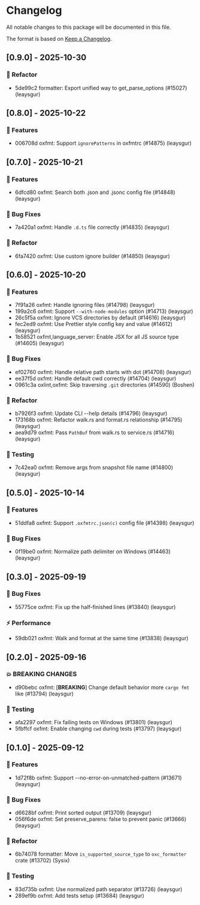 # Changelog

All notable changes to this package will be documented in this file.

The format is based on [Keep a Changelog](https://keepachangelog.com/en/1.0.0).

## [0.9.0] - 2025-10-30

### 🚜 Refactor

- 5de99c2 formatter: Export unified way to get_parse_options (#15027) (leaysgur)


## [0.8.0] - 2025-10-22

### 🚀 Features

- 006708d oxfmt: Support `ignorePatterns` in oxfmtrc (#14875) (leaysgur)


## [0.7.0] - 2025-10-21

### 🚀 Features

- 6dfcd80 oxfmt: Search both .json and .jsonc config file (#14848) (leaysgur)

### 🐛 Bug Fixes

- 7a420a1 oxfmt: Handle `.d.ts` file correctly (#14835) (leaysgur)

### 🚜 Refactor

- 6fa7420 oxfmt: Use custom ignore builder (#14850) (leaysgur)


## [0.6.0] - 2025-10-20

### 🚀 Features

- 7f91a26 oxfmt: Handle ignoring files (#14798) (leaysgur)
- 199a2c6 oxfmt: Support `--with-node-modules` option (#14713) (leaysgur)
- 26c5f5a oxfmt: Ignore VCS directories by default (#14616) (leaysgur)
- fec2ed9 oxfmt: Use Prettier style config key and value (#14612) (leaysgur)
- 1b58521 oxfmt,language_server: Enable JSX for all JS source type (#14605) (leaysgur)

### 🐛 Bug Fixes

- ef02760 oxfmt: Handle relative path starts with dot (#14708) (leaysgur)
- ee37f5d oxfmt: Handle default cwd correctly (#14704) (leaysgur)
- 0961c3a oxlint,oxfmt: Skip traversing `.git` directories (#14590) (Boshen)

### 🚜 Refactor

- b7926f3 oxfmt: Update CLI --help details (#14796) (leaysgur)
- 173168b oxfmt: Refactor walk.rs and format.rs relationship (#14795) (leaysgur)
- aea9d79 oxfmt: Pass `PathBuf` from walk.rs to service.rs (#14716) (leaysgur)

### 🧪 Testing

- 7c42ea0 oxfmt: Remove args from snapshot file name (#14800) (leaysgur)


## [0.5.0] - 2025-10-14

### 🚀 Features

- 51ddfa8 oxfmt: Support `.oxfmtrc.json(c)` config file (#14398) (leaysgur)

### 🐛 Bug Fixes

- 0f19be0 oxfmt: Normalize path delimiter on Windows (#14463) (leaysgur)



## [0.3.0] - 2025-09-19

### 🐛 Bug Fixes

- 55775ce oxfmt: Fix up the half-finished lines (#13840) (leaysgur)

### ⚡ Performance

- 59db021 oxfmt: Walk and format at the same time (#13838) (leaysgur)


## [0.2.0] - 2025-09-16

### 💥 BREAKING CHANGES

- d90bebc oxfmt: [**BREAKING**] Change default behavior more `cargo fmt` like (#13794) (leaysgur)

### 🧪 Testing

- afa2297 oxfmt: Fix failing tests on Windows (#13801) (leaysgur)
- 5fbffcf oxfmt: Enable changing `cwd` during tests (#13797) (leaysgur)


## [0.1.0] - 2025-09-12

### 🚀 Features

- 1d72f8b oxfmt: Support --no-error-on-unmatched-pattern (#13671) (leaysgur)

### 🐛 Bug Fixes

- d6628bf oxfmt: Print sorted output (#13709) (leaysgur)
- 056f6de oxfmt: Set preserve_parens: false to prevent panic (#13666) (leaysgur)

### 🚜 Refactor

- 6b74078 formatter: Move `is_supported_source_type` to `oxc_formatter` crate (#13702) (Sysix)

### 🧪 Testing

- 83d735b oxfmt: Use normalized path separator (#13726) (leaysgur)
- 289ef9b oxfmt: Add tests setup (#13684) (leaysgur)



